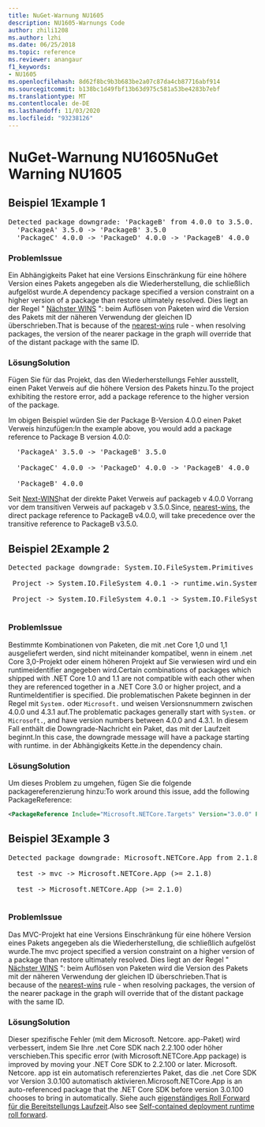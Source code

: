 ```yaml
---
title: NuGet-Warnung NU1605
description: NU1605-Warnungs Code
author: zhili1208
ms.author: lzhi
ms.date: 06/25/2018
ms.topic: reference
ms.reviewer: anangaur
f1_keywords:
- NU1605
ms.openlocfilehash: 8d62f8bc9b3b683be2a07c87da4cb87716abf914
ms.sourcegitcommit: b138bc1d49fbf13b63d975c581a53be4283b7ebf
ms.translationtype: MT
ms.contentlocale: de-DE
ms.lasthandoff: 11/03/2020
ms.locfileid: "93238126"
---
```

# <a name="nuget-warning-nu1605"></a><span data-ttu-id="32ac7-103">NuGet-Warnung NU1605</span><span class="sxs-lookup"><span data-stu-id="32ac7-103">NuGet Warning NU1605</span></span>

## <a name="example-1"></a><span data-ttu-id="32ac7-104">Beispiel 1</span><span class="sxs-lookup"><span data-stu-id="32ac7-104">Example 1</span></span>

<pre>Detected package downgrade: 'PackageB' from 4.0.0 to 3.5.0. Reference the package directly from the project to select a different version.<br/>  'PackageA' 3.5.0 -> 'PackageB' 3.5.0<br/>  'PackageC' 4.0.0 -> 'PackageD' 4.0.0 -> 'PackageB' 4.0.0</pre>

### <a name="issue"></a><span data-ttu-id="32ac7-105">Problem</span><span class="sxs-lookup"><span data-stu-id="32ac7-105">Issue</span></span>
<span data-ttu-id="32ac7-106">Ein Abhängigkeits Paket hat eine Versions Einschränkung für eine höhere Version eines Pakets angegeben als die Wiederherstellung, die schließlich aufgelöst wurde.</span><span class="sxs-lookup"><span data-stu-id="32ac7-106">A dependency package specified a version constraint on a higher version of a package than restore ultimately resolved.</span></span> <span data-ttu-id="32ac7-107">Dies liegt an der Regel " [Nächster WINS](../../concepts/dependency-resolution.md#nearest-wins) ": beim Auflösen von Paketen wird die Version des Pakets mit der näheren Verwendung der gleichen ID überschrieben.</span><span class="sxs-lookup"><span data-stu-id="32ac7-107">That is because of the [nearest-wins](../../concepts/dependency-resolution.md#nearest-wins) rule - when resolving packages, the version of the nearer package in the graph will override that of the distant package with the same ID.</span></span>

### <a name="solution"></a><span data-ttu-id="32ac7-108">Lösung</span><span class="sxs-lookup"><span data-stu-id="32ac7-108">Solution</span></span>
<span data-ttu-id="32ac7-109">Fügen Sie für das Projekt, das den Wiederherstellungs Fehler ausstellt, einen Paket Verweis auf die höhere Version des Pakets hinzu.</span><span class="sxs-lookup"><span data-stu-id="32ac7-109">To the project exhibiting the restore error, add a package reference to the higher version of the package.</span></span>

<span data-ttu-id="32ac7-110">Im obigen Beispiel würden Sie der Package B-Version 4.0.0 einen Paket Verweis hinzufügen:</span><span class="sxs-lookup"><span data-stu-id="32ac7-110">In the example above, you would add a package reference to Package B version 4.0.0:</span></span>

<pre>
  'PackageA' 3.5.0 -> 'PackageB' 3.5.0<br/>
  'PackageC' 4.0.0 -> 'PackageD' 4.0.0 -> 'PackageB' 4.0.0<br/>
  'PackageB' 4.0.0
</pre>

<span data-ttu-id="32ac7-111">Seit [Next-WINS](../../concepts/dependency-resolution.md#nearest-wins)hat der direkte Paket Verweis auf packageb v 4.0.0 Vorrang vor dem transitiven Verweis auf packageb v 3.5.0.</span><span class="sxs-lookup"><span data-stu-id="32ac7-111">Since, [nearest-wins](../../concepts/dependency-resolution.md#nearest-wins), the direct package reference to PackageB v4.0.0, will take precedence over the transitive reference to PackageB v3.5.0.</span></span>

## <a name="example-2"></a><span data-ttu-id="32ac7-112">Beispiel 2</span><span class="sxs-lookup"><span data-stu-id="32ac7-112">Example 2</span></span>
<pre>
Detected package downgrade: System.IO.FileSystem.Primitives from 4.3.0 to 4.0.1. Reference the package directly from the project to select a different version.</br>
 Project -> System.IO.FileSystem 4.0.1 -> runtime.win.System.IO.FileSystem 4.3.0 -> System.IO.FileSystem.Primitives (>= 4.3.0)</br>
 Project -> System.IO.FileSystem 4.0.1 -> System.IO.FileSystem.Primitives (>= 4.0.1)</br>
</pre>

### <a name="issue"></a><span data-ttu-id="32ac7-113">Problem</span><span class="sxs-lookup"><span data-stu-id="32ac7-113">Issue</span></span> 

<span data-ttu-id="32ac7-114">Bestimmte Kombinationen von Paketen, die mit .net Core 1,0 und 1,1 ausgeliefert werden, sind nicht miteinander kompatibel, wenn in einem .net Core 3,0-Projekt oder einem höheren Projekt auf Sie verwiesen wird und ein runtimeidentifier angegeben wird.</span><span class="sxs-lookup"><span data-stu-id="32ac7-114">Certain combinations of packages which shipped with .NET Core 1.0 and 1.1 are not compatible with each other when they are referenced together in a .NET Core 3.0 or higher project, and a RuntimeIdentifier is specified.</span></span>  <span data-ttu-id="32ac7-115">Die problematischen Pakete beginnen in der Regel mit `System.` oder `Microsoft.` und weisen Versionsnummern zwischen 4.0.0 und 4.3.1 auf.</span><span class="sxs-lookup"><span data-stu-id="32ac7-115">The problematic packages generally start with `System.` or `Microsoft.`, and have version numbers between 4.0.0 and 4.3.1.</span></span>  <span data-ttu-id="32ac7-116">In diesem Fall enthält die Downgrade-Nachricht ein Paket, das mit der Laufzeit beginnt.<RID></span><span class="sxs-lookup"><span data-stu-id="32ac7-116">In this case, the downgrade message will have a package starting with runtime.<RID></span></span> <span data-ttu-id="32ac7-117">in der Abhängigkeits Kette.</span><span class="sxs-lookup"><span data-stu-id="32ac7-117">in the dependency chain.</span></span>

### <a name="solution"></a><span data-ttu-id="32ac7-118">Lösung</span><span class="sxs-lookup"><span data-stu-id="32ac7-118">Solution</span></span>

<span data-ttu-id="32ac7-119">Um dieses Problem zu umgehen, fügen Sie die folgende packagereferenzierung hinzu:</span><span class="sxs-lookup"><span data-stu-id="32ac7-119">To work around this issue, add the following PackageReference:</span></span>

```xml
<PackageReference Include="Microsoft.NETCore.Targets" Version="3.0.0" PrivateAssets="all" />
```

## <a name="example-3"></a><span data-ttu-id="32ac7-120">Beispiel 3</span><span class="sxs-lookup"><span data-stu-id="32ac7-120">Example 3</span></span>

<pre>Detected package downgrade: Microsoft.NETCore.App from 2.1.8 to 2.1.0. Reference the package directly from the project to select a different version.<br/>
  test -> mvc -> Microsoft.NETCore.App (>= 2.1.8)<br/>
  test -> Microsoft.NETCore.App (>= 2.1.0)<br/>
</pre>

### <a name="issue"></a><span data-ttu-id="32ac7-121">Problem</span><span class="sxs-lookup"><span data-stu-id="32ac7-121">Issue</span></span>

<span data-ttu-id="32ac7-122">Das MVC-Projekt hat eine Versions Einschränkung für eine höhere Version eines Pakets angegeben als die Wiederherstellung, die schließlich aufgelöst wurde.</span><span class="sxs-lookup"><span data-stu-id="32ac7-122">The mvc project specified a version constraint on a higher version of a package than restore ultimately resolved.</span></span> <span data-ttu-id="32ac7-123">Dies liegt an der Regel " [Nächster WINS](../../concepts/dependency-resolution.md#nearest-wins) ": beim Auflösen von Paketen wird die Version des Pakets mit der näheren Verwendung der gleichen ID überschrieben.</span><span class="sxs-lookup"><span data-stu-id="32ac7-123">That is because of the [nearest-wins](../../concepts/dependency-resolution.md#nearest-wins) rule - when resolving packages, the version of the nearer package in the graph will override that of the distant package with the same ID.</span></span>

### <a name="solution"></a><span data-ttu-id="32ac7-124">Lösung</span><span class="sxs-lookup"><span data-stu-id="32ac7-124">Solution</span></span>

<span data-ttu-id="32ac7-125">Dieser spezifische Fehler (mit dem Microsoft. Netcore. app-Paket) wird verbessert, indem Sie Ihre .net Core SDK nach 2.2.100 oder höher verschieben.</span><span class="sxs-lookup"><span data-stu-id="32ac7-125">This specific error (with Microsoft.NETCore.App package) is improved by moving your .NET Core SDK to 2.2.100 or later.</span></span> <span data-ttu-id="32ac7-126">Microsoft. Netcore. app ist ein automatisch referenziertes Paket, das die .net Core SDK vor Version 3.0.100 automatisch aktivieren.</span><span class="sxs-lookup"><span data-stu-id="32ac7-126">Microsoft.NETCore.App is an auto-referenced package that the .NET Core SDK before version 3.0.100 chooses to bring in automatically.</span></span> <span data-ttu-id="32ac7-127">Siehe auch [eigenständiges Roll Forward für die Bereitstellungs Laufzeit](/dotnet/core/deploying/runtime-patch-selection).</span><span class="sxs-lookup"><span data-stu-id="32ac7-127">Also see [Self-contained deployment runtime roll forward](/dotnet/core/deploying/runtime-patch-selection).</span></span>
